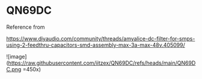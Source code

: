 # QN69DC

Reference from

https://www.diyaudio.com/community/threads/amyalice-dc-filter-for-smps-using-2-feedthru-capacitors-smd-assembly-max-3a-max-48v.405099/

![image](https://raw.githubusercontent.com/iitzex/QN69DC/refs/heads/main/QN69DC.png =450x)
